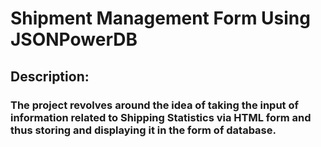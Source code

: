# Shipment Management Form Using JSONPowerDB
## Description:
### The project revolves around the idea of taking the input of information related to Shipping Statistics via HTML form and thus storing and displaying it in the form of database.
